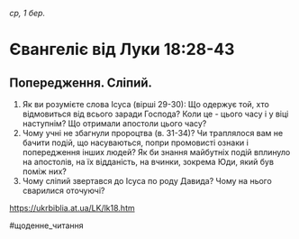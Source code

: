 
_ср, 1 бер._

# Євангеліє від Луки 18:28-43

## Попередження. Сліпий.
1. Як ви розумієте слова Ісуса (вірші 29-30): Що одержує той, хто відмовиться від всього заради Господа? Коли це - цього часу і у віці наступнім? Що отримали апостоли цього часу?
2. Чому учні не збагнули пророцтва (в. 31-34)? Чи траплялося вам не бачити подій, що насуваються, попри промовисті ознаки і попередження інших людей? Як би знання майбутніх подій вплинуло на апостолів, на їх відданість, на вчинки, зокрема Юди, який був поміж них?
3. Чому сліпий звертався до Ісуса по роду Давида? Чому на нього сварилися оточуючі?

https://ukrbiblia.at.ua/LK/lk18.htm

#щоденне_читання
